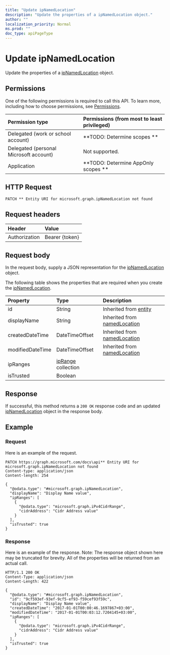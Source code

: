 ```yaml
---
title: "Update ipNamedLocation"
description: "Update the properties of a ipNamedLocation object."
author: ""
localization_priority: Normal
ms.prod: ""
doc_type: apiPageType
---
```


# Update ipNamedLocation

Update the properties of a [ipNamedLocation](../resources/ipnamedlocation.md) object.

## Permissions
One of the following permissions is required to call this API. To learn more, including how to choose permissions, see [Permissions](/concepts/permissions-reference.md).

|Permission type|Permissions (from most to least privileged)|
|:---|:---|
|Delegated (work or school account)|**TODO: Determine scopes **|
|Delegated (personal Microsoft account)|Not supported.|
|Application|**TODO: Determine AppOnly scopes **|

## HTTP Request
<!-- {
  "blockType": "ignored"
}
-->
``` http
PATCH ** Entity URI for microsoft.graph.ipNamedLocation not found
```

## Request headers
|Header|Value|
|:---|:---|
|Authorization|Bearer {token}|

## Request body
In the request body, supply a JSON representation for the [ipNamedLocation](../resources/ipNamedLocation.md) object.

The following table shows the properties that are required when you create the [ipNamedLocation](../resources/ipnamedlocation.md).

|Property|Type|Description|
|:---|:---|:---|
|id|String| Inherited from [entity](../resources/entity.md)|
|displayName|String| Inherited from [namedLocation](../resources/namedLocation.md)|
|createdDateTime|DateTimeOffset| Inherited from [namedLocation](../resources/namedLocation.md)|
|modifiedDateTime|DateTimeOffset| Inherited from [namedLocation](../resources/namedLocation.md)|
|ipRanges|[ipRange](../resources/ipRange.md) collection||
|isTrusted|Boolean||



## Response
If successful, this method returns a `200 OK` response code and an updated [ipNamedLocation](../resources/ipnamedlocation.md) object in the response body.

## Example

### Request
Here is an example of the request.
<!-- {
  "blockType": "request",
  "name": "update_ipnamedlocation"
}
-->
``` http
PATCH https://graph.microsoft.com/docs\api** Entity URI for microsoft.graph.ipNamedLocation not found
Content-type: application/json
Content-length: 254

{
  "@odata.type": "#microsoft.graph.ipNamedLocation",
  "displayName": "Display Name value",
  "ipRanges": [
    {
      "@odata.type": "microsoft.graph.iPv4CidrRange",
      "cidrAddress": "Cidr Address value"
    }
  ],
  "isTrusted": true
}
```

### Response
Here is an example of the response. Note: The response object shown here may be truncated for brevity. All of the properties will be returned from an actual call.
<!-- {
  "blockType": "response",
  "truncated": true
}
-->
``` http
HTTP/1.1 200 OK
Content-Type: application/json
Content-Length: 422

{
  "@odata.type": "#microsoft.graph.ipNamedLocation",
  "id": "9cf593ef-93ef-9cf5-ef93-f59cef93f59c",
  "displayName": "Display Name value",
  "createdDateTime": "2017-01-01T00:00:46.1697867+03:00",
  "modifiedDateTime": "2017-01-01T00:03:12.7204145+03:00",
  "ipRanges": [
    {
      "@odata.type": "microsoft.graph.iPv4CidrRange",
      "cidrAddress": "Cidr Address value"
    }
  ],
  "isTrusted": true
}
```

